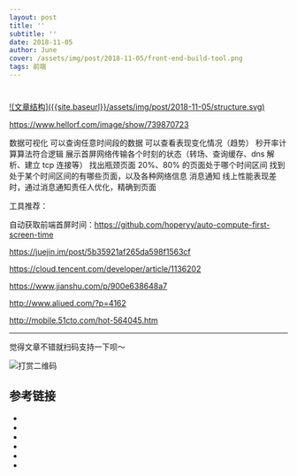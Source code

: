 ```yaml
---
layout: post
title: ''
subtitle: ''
date: 2018-11-05
author: June
cover: /assets/img/post/2018-11-05/front-end-build-tool.png
tags: 前端
---
```


# 

<a data-fancybox="gallery" href="{{site.baseurl}}/assets/img/post/2018-11-05/structure.svg">
![文章结构]({{site.baseurl}}/assets/img/post/2018-11-05/structure.svg)
</a>

https://www.hellorf.com/image/show/739870723

数据可视化
可以查询任意时间段的数据
可以查看表现变化情况（趋势）
秒开率计算算法符合逻辑
展示首屏网络传输各个时刻的状态（转场、查询缓存、dns 解析、建立 tcp 连接等）
找出瓶颈页面
20%、80% 的页面处于哪个时间区间
找到处于某个时间区间的有哪些页面，以及各种网络信息
消息通知
线上性能表现差时，通过消息通知责任人优化，精确到页面

工具推荐：

自动获取前端首屏时间：https://github.com/hoperyy/auto-compute-first-screen-time

https://juejin.im/post/5b35921af265da598f1563cf

https://cloud.tencent.com/developer/article/1136202

https://www.jianshu.com/p/900e638648a7

http://www.aliued.com/?p=4162

http://mobile.51cto.com/hot-564045.htm

---

觉得文章不错就扫码支持一下呗～

![打赏二维码](https://june111.github.io/assets/img/post/pay-qr.jpg)

## 参考链接

* []()
* []()
* []()
* []()
* []()
* []()